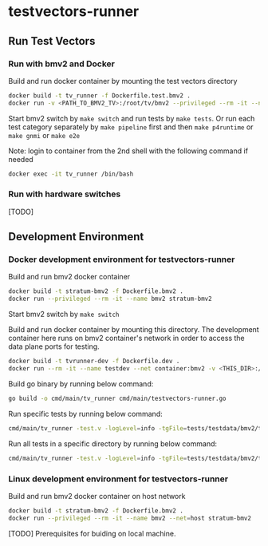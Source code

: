 # testvectors-runner

## Run Test Vectors

### Run with bmv2 and Docker

Build and run docker container by mounting the test vectors directory
```bash
docker build -t tv_runner -f Dockerfile.test.bmv2 .
docker run -v <PATH_TO_BMV2_TV>:/root/tv/bmv2 --privileged --rm -it --name tv_runner tv_runner
```

Start bmv2 switch by `make switch` and run tests by `make tests`. Or run each test category separately by `make pipeline` first and then `make p4runtime` or `make gnmi` or `make e2e`

Note: login to container from the 2nd shell with the following command if needed
```bash
docker exec -it tv_runner /bin/bash
```

### Run with hardware switches
[TODO]

## Development Environment

### Docker development environment for testvectors-runner
Build and run bmv2 docker container
```bash
docker build -t stratum-bmv2 -f Dockerfile.bmv2 .
docker run --privileged --rm -it --name bmv2 stratum-bmv2
```
Start bmv2 switch by `make switch`

Build and run docker container by mounting this directory. The development container here runs on bmv2 container's network in order to access the data plane ports for testing.
```bash
docker build -t tvrunner-dev -f Dockerfile.dev .
docker run --rm -it --name testdev --net container:bmv2 -v <THIS_DIR>:/root/testvectors-runner tvrunner-dev
```
Build go binary by running below command:
```bash
go build -o cmd/main/tv_runner cmd/main/testvectors-runner.go
```
Run specific tests by running below command:
```bash
cmd/main/tv_runner -test.v -logLevel=info -tgFile=tests/testdata/bmv2/target.pb.txt -tvFiles=tests/testdata/bmv2/PipelineConfig.pb.txt
```
Run all tests in a specific directory by running below command:
```bash
cmd/main/tv_runner -test.v -logLevel=info -tgFile=tests/testdata/bmv2/target.pb.txt -tvDir=tests/testdata/bmv2/gnmi/
```

### Linux development environment for testvectors-runner
Build and run bmv2 docker container on host network
```bash
docker build -t stratum-bmv2 -f Dockerfile.bmv2 .
docker run --privileged --rm -it --name bmv2 --net=host stratum-bmv2
```
[TODO] Prerequisites for buiding on local machine.
